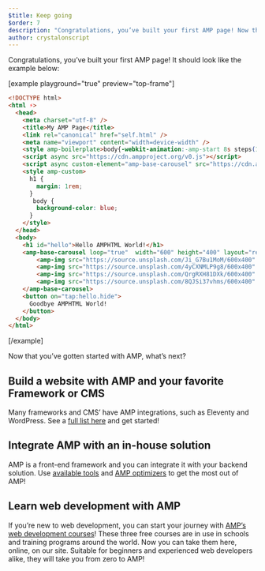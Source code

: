 ```yaml
---
$title: Keep going
$order: 7
description: "Congratulations, you’ve built your first AMP page! Now that you’ve gotten started with AMP, what’s next?"
author: crystalonscript
---
```


Congratulations, you’ve built your first AMP page! It should look like the example below:

[example playground="true" preview="top-frame"]
```html
<!DOCTYPE html>
<html ⚡>
  <head>
    <meta charset="utf-8" />
    <title>My AMP Page</title>
    <link rel="canonical" href="self.html" />
    <meta name="viewport" content="width=device-width" />
    <style amp-boilerplate>body{-webkit-animation:-amp-start 8s steps(1,end) 0s 1 normal both;-moz-animation:-amp-start 8s steps(1,end) 0s 1 normal both;-ms-animation:-amp-start 8s steps(1,end) 0s 1 normal both;animation:-amp-start 8s steps(1,end) 0s 1 normal both}@-webkit-keyframes -amp-start{from{visibility:hidden}to{visibility:visible}}@-moz-keyframes -amp-start{from{visibility:hidden}to{visibility:visible}}@-ms-keyframes -amp-start{from{visibility:hidden}to{visibility:visible}}@-o-keyframes -amp-start{from{visibility:hidden}to{visibility:visible}}@keyframes -amp-start{from{visibility:hidden}to{visibility:visible}}</style><noscript><style amp-boilerplate>body{-webkit-animation:none;-moz-animation:none;-ms-animation:none;animation:none}</style></noscript>
    <script async src="https://cdn.ampproject.org/v0.js"></script>
    <script async custom-element="amp-base-carousel" src="https://cdn.ampproject.org/v0/amp-base-carousel-0.1.js"></script>
    <style amp-custom>
      h1 {
        margin: 1rem;
      }
       body {
        background-color: blue;
      }
    </style>
  </head>
  <body>
    <h1 id="hello">Hello AMPHTML World!</h1>
    <amp-base-carousel loop="true"  width="600" height="400" layout="responsive">
        <amp-img src="https://source.unsplash.com/Ji_G7Bu1MoM/600x400" width="600" height="400" layout="responsive"></amp-img>
        <amp-img src="https://source.unsplash.com/4yCXNMLP9g8/600x400" width="600" height="400" layout="responsive"></amp-img>
        <amp-img src="https://source.unsplash.com/QrgRXH81DXk/600x400" width="600" height="400" layout="responsive"></amp-img>
        <amp-img src="https://source.unsplash.com/8QJSi37vhms/600x400" width="600" height="400" layout="responsive"></amp-img>
    </amp-base-carousel>
    <button on="tap:hello.hide">
      Goodbye AMPHTML World!
	</button>
  </body>
</html>
```
[/example]

Now that you’ve gotten started with AMP, what’s next?

## Build a website with AMP and your favorite Framework or CMS

Many frameworks and CMS’ have AMP integrations, such as Eleventy and WordPress. See a [full list here](../../optimize-measure/amp-optimizer-guide/index.md) and get started!

## Integrate AMP with an in-house solution

AMP is a front-end framework and you can integrate it with your backend solution. Use [available tools](../../../tools.html) and [AMP optimizers](../../optimize-measure/amp-optimizer-guide/index.md) to get the most out of AMP!

## Learn web development with AMP

If you’re new to web development, you can start your journey with [AMP’s web development courses](../../../courses/index.html)! These three free courses are in use in schools and training programs around the world. Now you can take them here, online, on our site. Suitable for beginners and experienced web developers alike, they will take you from zero to AMP!
